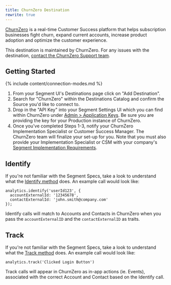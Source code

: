 ```yaml
---
title: ChurnZero Destination
rewrite: true
---
```


[ChurnZero](https://churnzero.net/) is a real-time Customer Success platform that helps subscription businesses fight churn, expand current accounts, increase product adoption and optimize the customer experience.

This destination is maintained by ChurnZero. For any issues with the destination, [contact the ChurnZero Support team](mailto:support@churnzero.net).

## Getting Started

{% include content/connection-modes.md %}

1. From your Segment UI's Destinations page click on "Add Destination".
2. Search for "ChurnZero" within the Destinations Catalog and confirm the Source you'd like to connect to.
3. Drop in the "API Key" into your Segment Settings UI which you can find within ChurnZero under [Admin > Application Keys](https://app.churnzero.net/#/app/admin/applicationKeys). Be sure you are providing the key for your Production instance of ChurnZero.
4. Once you've completed Steps 1-3, notify your ChurnZero Implementation Specialist or Customer Success Manager. The ChurnZero team will finalize your set-up for you. Note that you must also provide your Implementation Specialist or CSM with your company's [Segment Implementation Requirements](https://churnzerohelp.zendesk.com/hc/en-us/articles/360022631452-Usage-Data-Segment-com-Destination).


## Identify

If you're not familiar with the Segment Specs, take a look to understand what the [Identify method](https://segment.com/docs/connections/spec/identify/) does. An example call would look like:

```
analytics.identify('userId123', {
  accountExternalId: '12345678',
  contactExternalId: 'john.smith@company.com'
});
```

Identify calls will match to Accounts and Contacts in ChurnZero when you pass the `accountExternalID` and the `contactExternalID` as traits.

## Track

If you're not familiar with the Segment Specs, take a look to understand what the [Track method](https://segment.com/docs/connections/spec/track/) does. An example call would look like:

```
analytics.track('Clicked Login Button')
```

Track calls will appear in ChurnZero as in-app actions (ie. Events), associated with the correct Account and Contact based on the Identify call.
